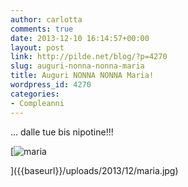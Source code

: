 ```yaml
---
author: carlotta
comments: true
date: 2013-12-10 16:14:57+00:00
layout: post
link: http://pilde.net/blog/?p=4270
slug: auguri-nonna-nonna-maria
title: Auguri NONNA NONNA Maria!
wordpress_id: 4270
categories:
- Compleanni
---
```


... dalle tue bis nipotine!!!

[![maria]({{baseurl}}/uploads/2013/12/maria.jpg)


]({{baseurl}}/uploads/2013/12/maria.jpg)



